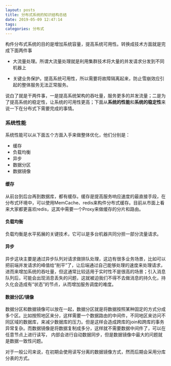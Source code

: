 ```yaml
---
layout: posts
title: 分布式系统的知识结构总结
date: 2019-05-09 12:47:14
tags:
categories: 分布式
---
```


构件分布式系统的目的是增加系统容量，提高系统可用性。转换成技术方面就是完成下面两件事

* 大流量处理。所谓大流量处理就是利用集群技术将大量的并发请求分发到不同机器上

* 关键业务保护。提高系统可用性，所以需要将故障隔离起来，防止雪崩效应引起的整体服务无法正常服务。

说白了就是干两件事，一是提高系统架构的吞吐量，服务更多的并发流量；二是为了提高系统的稳定性，让系统的可用性更高；下面从**系统的性能**和**系统的稳定性**来说一下在分布式下需要完成的事情。

### 系统性能

系统性能可以从下面五个方面入手来做整体优化，他们分别是：

* 缓存
* 负载均衡
* 异步
* 数据分区
* 数据镜像

#### 缓存

从前台到后台再到数据库，都有缓存。缓存是提高服务响应速度的最直接手段，在分布式环境中，可以使用MemCache、redis来构件分布式缓存。目前从市面上看来大家都更喜欢redis，这其中需要一个Proxy来做缓存的分片和路由。

#### 负载均衡

负载均衡是水平拓展的关键技术，它可以是多台机器共同分担一部分流量请求。

#### 异步

异步这块主要是通过异步队列对请求做排队处理，这边有很多业务场景，比如可以把前端并发请求的峰值给“削平”了，让后端通过自己能够处理的速度来处理请求，进而来增加系统的吞吐量，但这通常比较适用于实时性不是很高的场景；引入消息队列后，可能会出现消息丢失的问题，这就被迫我们不得不去做消息的持久化，持久化会造成有“状态”的节点，从而增加服务调度的难度。

#### 数据分区/镜像

数据分区和数据镜像可以放在一起，数据分区就是将数据按照某种固定的方式分成多个区。比如按照地区来分，这样需要一个数据路由的中间件，不同地区来访问不同区域的数据库，来减少数据库的压力。但是这样会造成跨库的join和跨库的事务异常复杂。而数据镜像是将数据复制成多分，这样就不需要数据中间件了，可以在任意节点上进行读写， 内部会进行自动数据同步，但是数据镜像中最大的问题就是数据一致性问题。

对于一般公司来说，在初期会使用读写分离的数据镜像方式，然而后期会采用分库分表的方式。




